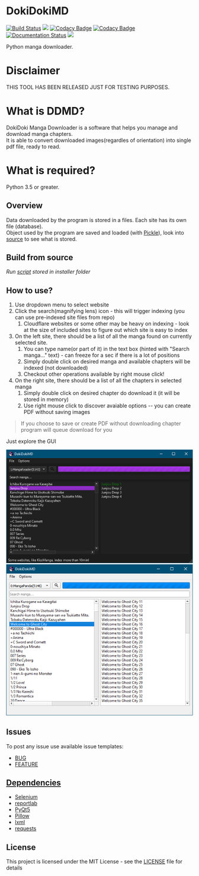 # DokiDokiMD
[![Build Status](https://travis-ci.org/Konrad-Ziarko/DokiDokiMD.svg?branch=master)](https://travis-ci.org/Konrad-Ziarko/DokiDokiMD)
![](https://img.shields.io/github/issues/Konrad-Ziarko/DokiDokiMD.svg)
[![Codacy Badge](https://api.codacy.com/project/badge/Grade/64ddf3d0c83d4b48a82cdb0e8ca27dd4)](https://www.codacy.com/manual/Konrad-Ziarko/DokiDokiMD?utm_source=github.com&amp;utm_medium=referral&amp;utm_content=Konrad-Ziarko/DokiDokiMD&amp;utm_campaign=Badge_Grade)
[![Codacy Badge](https://api.codacy.com/project/badge/Coverage/64ddf3d0c83d4b48a82cdb0e8ca27dd4)](https://www.codacy.com/manual/Konrad-Ziarko/DokiDokiMD?utm_source=github.com&utm_medium=referral&utm_content=Konrad-Ziarko/DokiDokiMD&utm_campaign=Badge_Coverage)
[![Documentation Status](https://readthedocs.org/projects/dokidokimd/badge/?version=latest)](https://dokidokimd.readthedocs.io/en/latest/?badge=latest)
![](https://img.shields.io/github/license/Konrad-Ziarko/DokiDokiMD.svg)

Python manga downloader.

# Disclaimer
THIS TOOL HAS BEEN RELEASED JUST FOR TESTING PURPOSES.

# What is DDMD?
DokiDoki Manga Downloader is a software that helps you manage and download manga chapters.
<br>
It is able to convert downloaded images(regardles of orientation) into single pdf file, ready to read.

# What is required?
Python 3.5 or greater.

## Overview
Data downloaded by the program is stored in a files. Each site has its own file (database).
<br>
Object used by the program are saved and loaded (with [Pickle](https://docs.python.org/3/library/pickle.html)), look into [source](dokidokimd/models.py) to see what is stored.

## Build from source
*Run [script](installer/installer.py) stored in installer folder*

## How to use?
1. Use dropdown menu to select website
2. Click the search(magnifying lens) icon - this will trigger indexing (you can use pre-indexed site files from repo)
    1. Cloudflare websites or some other may be heavy on indexing - look at the size of included sites to figure out which site is easy to index 
3. On the left site, there should be a list of all the manga found on currently selected site.
    1. You can type name(or part of it) in the text box (hinted with "Search manga..." text) - can freeze for a sec if there is a lot of positions
    2. Simply double click on desired manga and available chapters will be indexed (not downloaded)
    3. Checkout other operations available by right mouse click!
4. On the right site, there should be a list of all the chapters in selected manga
    1. Simply double click on desired chapter do download it (it will be stored in memory)
    2. Use right mouse click to discover avaiable options -- you can create PDF without saving images  

> If you choose to save or create PDF without downloading chapter program will queue download for you

Just explore the GUI

![Main window](docs/images/screen1.png)  
![Main window](docs/images/screen2.png)  

## Issues
To post any issue use available issue templates:
- [BUG](.github/ISSUE_TEMPLATE/bug_report.md)
- [FEATURE](.github/ISSUE_TEMPLATE/feature_request.md)

## [Dependencies](requirements.txt)
- [Selenium](https://github.com/SeleniumHQ/selenium)
- [reportlab](https://pypi.org/project/reportlab/)
- [PyQt5](https://pypi.org/project/PyQt5/)
- [Pillow](https://pypi.org/project/Pillow/)
- [lxml](https://pypi.org/project/lxml/)
- [requests](https://pypi.org/project/requests/)

## License
This project is licensed under the MIT License - see the [LICENSE](LICENSE) file for details
